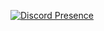 
[![Discord Presence](https://lanyard-profile-readme.vercel.app/api/948580558202634310?theme=dark&bg=#80b7cf&animated=false&hideDiscrim=true&borderRadius=30px&idleMessage=xd)](https://discord.com/users/948580558202634310)



